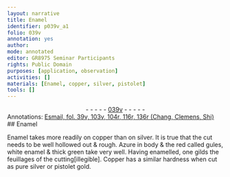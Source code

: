 ```yaml
---
layout: narrative
title: Enamel
identifier: p039v_a1
folio: 039v
annotation: yes
author:
mode: annotated
editor: GR8975 Seminar Participants
rights: Public Domain
purposes: [application, observation]
activities: []
materials: [Enamel, copper, silver, pistolet]
tools: []
---
```


 <div class="folio" align="center">- - - - - <a href="http://gallica.bnf.fr/ark:/12148/btv1b10500001g/f84.image" target="_blank">039v</a> - - - - - </div>   <div class="annotation" align="left">Annotations:
<a href="https://drive.google.com/drive/folders/0BwJi-u8sfkVDYVR5NE9zV1BfTUE" target="_blank">Esmail, fol. 39v, 103v, 104r, 116r, 136r (Chang, Clemens, Shi)</a>
 </div> 
## Enamel

 
 <span class="material">Enamel</span> takes more readily on <span class="material">copper</span> than on <span class="material">silver</span>. It is true that the cut needs to be well hollowed out & rough. Azure in body & the red called gules, white enamel & thick green take very well. Having enamelled, one gilds the feuillages of the cutting[illegible]. Copper has a similar hardness when cut as pure <span class="material">silver</span> or <span class="material">pistolet</span> gold.
 